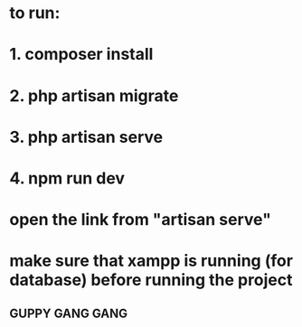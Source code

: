 # to run:
# 1. composer install
# 2. php artisan migrate
# 3. php artisan serve 
# 4. npm run dev
# open the link from "artisan serve"


# make sure that xampp is running (for database) before running the project
## GUPPY GANG GANG
